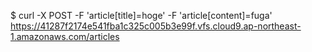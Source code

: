 $ curl -X POST -F 'article[title]=hoge' -F 'article[content]=fuga' https://41287f2174e541fba1c325c005b3e99f.vfs.cloud9.ap-northeast-1.amazonaws.com/articles
<html>

<head>
    <meta charset='utf-8'>
    <title>
        VFS connection does not exist
    </title>
    <style type="text/css">
        .theme-error{min-height:90vh;padding-bottom:15px;box-sizing:border-box;display:flex;flex-direction:column;}
.middle{text-align:center;font-weight:600;}
.filler{flex:1;}
.text{font-weight:600;font-size:300px;line-height:300px;}
.subtext{font-size:41px;margin-top:50px;}
.info{font-size:24px;font-weight:300;display:inline-block;margin-top:100px;line-height:30px;color:#666666;max-width:1000px;text-align:left;}
.error404 .text{color:#3388DD;}
.error404 .subtext{color:#3388DD;}
.error500 .text{color:#444444;}
.error500 .subtext{color:#444444;}
.error503 .text{color:#E07700}
.error503 .subtext{color:#E07700}

        .extra .theme-error .error_content {
            display: none;
        }
        #-msg {
            display: inline-block;
        }
    </style>
</head>

<body class="extra">
    <div class="theme-error error404">
        <div class="filler"></div>
        <div class="middle">
            <div class="text">Oops</div>
            <div class="subtext">
                VFS connection does not exist
            </div>

            <div class="error_content info" id="project-access-msg">
                <p>Amazon Cloud9 can't get you to your requested environment. Here are some suggestions on how to figure out what's going on:
                    <div class="baseList">
                        <ul>
                            <li>Check that you have access to <a href="undefined/cloud9/ide/41287f2174e541fba1c325c005b3e99f">your environment</a> and are signed into Amazon Cloud9 for the environment.</li>
                            <li>Check that the server is successfully running on Amazon Cloud9:
                                <ul>
                                    <li>If the server hit an error, the output window will have a message telling you what it is.</li>
                                    <li>If you're in the middle of debugging code, your server might be paused right now.</li>
                                    <li>The server might be running on a different port; make sure it runs on port 8080.</li>
                                </ul>
                            </li>
                        </ul>
                    </div>
                </p>
            </div>

            <div class="error_content info" id="ratelimit-msg">
                <p>Too many requests were made through application preview. Please wait a moment before making another request.</p>
            </div>

            <div class="error_content info" id="bad_headers-msg">
                <p>The request could not be proxied because some headers contained invalid data.</p>
            </div>
            
            <div class="error_content" id="generic-msg">
              <p>There was an error proxying the request.</p>
            </div>
        </div>
        <div class="filler"></div>
    </div>
</body>

</html>


## 参考URL
https://qiita.com/atsushi101011/items/c0cc54261ab2f3a7c22c  
https://teratail.com/questions/124827  

VFS connection does not existのエラー対処を端から試すも効果なし。  
そもそもプレビューではきちんと表示されており、
curlで取得しようとするとエラーのHTMLが返ってくるので
違ったケースかなと。  
Postmanで試してもcurl打ったときと同じ。  
それっぽい情報のサイトも見つからないので
深追いせずCloud9から実行するのはあきらめた。  

--20221125, 20221126, 20221127